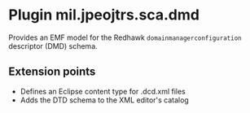 # Plugin mil.jpeojtrs.sca.dmd

Provides an EMF model for the Redhawk `domainmanagerconfiguration` descriptor (DMD) schema.

## Extension points

* Defines an Eclipse content type for .dcd.xml files
* Adds the DTD schema to the XML editor's catalog